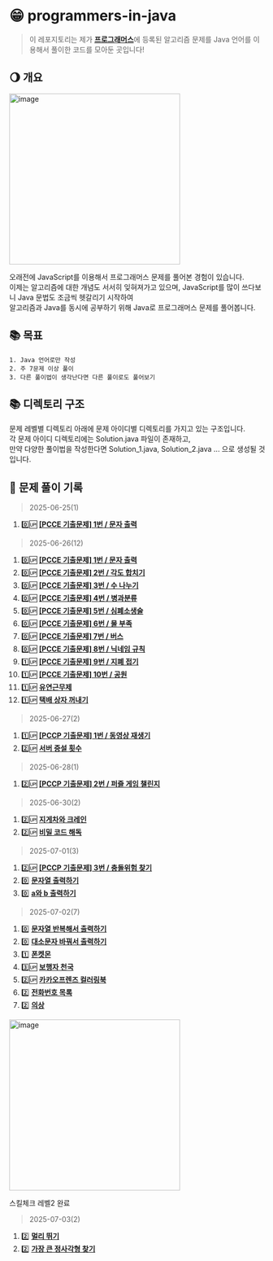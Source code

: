 # 😁 programmers-in-java
> 이 레포지토리는 제가 [**프로그래머스**](https://programmers.co.kr/)에 등록된 알고리즘 문제를 Java 언어를 이용해서 풀이한 코드를 모아둔 곳입니다!

## 🌖 개요
<img width="336" alt="image" src="https://github.com/user-attachments/assets/7ab09a5a-1850-4543-be95-a3a15dc3d46f" />
   
오래전에 JavaScript를 이용해서 프로그래머스 문제를 풀어본 경험이 있습니다.   
이제는 알고리즘에 대한 개념도 서서히 잊혀져가고 있으며, JavaScript를 많이 쓰다보니 Java 문법도 조금씩 헷갈리기 시작하여   
알고리즘과 Java를 동시에 공부하기 위해 Java로 프로그래머스 문제를 풀어봅니다.

## 📚 목표
    1. Java 언어로만 작성
    2. 주 7문제 이상 풀이
    3. 다른 풀이법이 생각난다면 다른 풀이로도 풀어보기

## 📚 디렉토리 구조
문제 레벨별 디렉토리 아래에 문제 아이디별 디렉토리를 가지고 있는 구조입니다.   
각 문제 아이디 디렉토리에는 Solution.java 파일이 존재하고,   
만약 다양한 풀이법을 작성한다면 Solution_1.java, Solution_2.java ... 으로 생성될 것 입니다.

## 📝 문제 풀이 기록
> 2025-06-25(1)

1. 0️⃣🆙 [**[PCCE 기출문제] 1번 / 문자 출력**](https://github.com/Arma75/programmers-in-java/blob/main/level0/340207)

> 2025-06-26(12)

1. 0️⃣🆙 [**[PCCE 기출문제] 1번 / 문자 출력**](https://github.com/Arma75/programmers-in-java/blob/main/level0/340207)   
2. 0️⃣🆙 [**[PCCE 기출문제] 2번 / 각도 합치기**](https://github.com/Arma75/programmers-in-java/blob/main/level0/340206)   
3. 0️⃣🆙 [**[PCCE 기출문제] 3번 / 수 나누기**](https://github.com/Arma75/programmers-in-java/blob/main/level0/340205)   
4. 0️⃣🆙 [**[PCCE 기출문제] 4번 / 병과분류**](https://github.com/Arma75/programmers-in-java/blob/main/level0/340204)   
5. 0️⃣🆙 [**[PCCE 기출문제] 5번 / 심폐소생술**](https://github.com/Arma75/programmers-in-java/blob/main/level0/340203)   
6. 0️⃣🆙 [**[PCCE 기출문제] 6번 / 물 부족**](https://github.com/Arma75/programmers-in-java/blob/main/level0/340202)   
7. 0️⃣🆙 [**[PCCE 기출문제] 7번 / 버스**](https://github.com/Arma75/programmers-in-java/blob/main/level0/340201)   
8. 0️⃣🆙 [**[PCCE 기출문제] 8번 / 닉네임 규칙**](https://github.com/Arma75/programmers-in-java/blob/main/level0/340200)   
9. 1️⃣🆙 [**[PCCE 기출문제] 9번 / 지폐 접기**](https://github.com/Arma75/programmers-in-java/blob/main/level1/340199)   
10. 1️⃣🆙 [**[PCCE 기출문제] 10번 / 공원**](https://github.com/Arma75/programmers-in-java/blob/main/level1/340198)   
11. 1️⃣🆙 [**유연근무제**](https://github.com/Arma75/programmers-in-java/blob/main/level1/388351)   
12. 1️⃣🆙 [**택배 상자 꺼내기**](https://github.com/Arma75/programmers-in-java/blob/main/level1/389478)   

> 2025-06-27(2)

1. 1️⃣🆙 [**[PCCP 기출문제] 1번 / 동영상 재생기**](https://github.com/Arma75/programmers-in-java/blob/main/level1/340213)   
2. 2️⃣🆙 [**서버 증설 횟수**](https://github.com/Arma75/programmers-in-java/blob/main/level2/389479)   

> 2025-06-28(1)

1. 2️⃣🆙 [**[PCCP 기출문제] 2번 / 퍼즐 게임 챌린지**](https://github.com/Arma75/programmers-in-java/blob/main/level2/340212)   

> 2025-06-30(2)

1. 2️⃣🆙 [**지게차와 크레인**](https://github.com/Arma75/programmers-in-java/blob/main/level2/388353)   
2. 2️⃣🆙 [**비밀 코드 해독**](https://github.com/Arma75/programmers-in-java/blob/main/level2/388352)   

> 2025-07-01(3)

1. 2️⃣🆙 [**[PCCP 기출문제] 3번 / 충돌위험 찾기**](https://github.com/Arma75/programmers-in-java/blob/main/level2/340211)   
2. 0️⃣ [**문자열 출력하기**](https://github.com/Arma75/programmers-in-java/blob/main/level0/181952)   
3. 0️⃣ [**a와 b 출력하기**](https://github.com/Arma75/programmers-in-java/blob/main/level0/181951)   

> 2025-07-02(7)

1. 0️⃣ [**문자열 반복해서 출력하기**](https://github.com/Arma75/programmers-in-java/blob/main/level0/181950)   
2. 0️⃣ [**대소문자 바꿔서 출력하기**](https://github.com/Arma75/programmers-in-java/blob/main/level0/181949)   
3. 1️⃣ [**폰켓몬**](https://github.com/Arma75/programmers-in-java/blob/main/level1/1845)   
4. 3️⃣🆙 [**보행자 천국**](https://github.com/Arma75/programmers-in-java/blob/main/level3/1832)   
5. 2️⃣🆙 [**카카오프렌즈 컬러링북**](https://github.com/Arma75/programmers-in-java/blob/main/level2/1829)   
6. 2️⃣ [**전화번호 목록**](https://github.com/Arma75/programmers-in-java/blob/main/level2/42577)   
7. 2️⃣ [**의상**](https://github.com/Arma75/programmers-in-java/blob/main/level2/42578)

<img width="336" alt="image" src="https://github.com/user-attachments/assets/d07d4593-b9c8-4a7c-a14d-0a4b21194aa8" />   
   
스킬체크 레벨2 완료   

> 2025-07-03(2)

1. 2️⃣ [**멀리 뛰기**](https://github.com/Arma75/programmers-in-java/blob/main/level2/12914)   
2. 2️⃣ [**가장 큰 정사각형 찾기**](https://github.com/Arma75/programmers-in-java/blob/main/level2/12905)   
